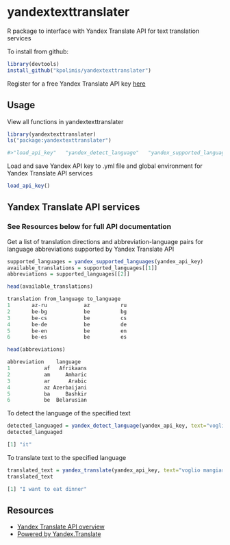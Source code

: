 # yandextexttranslater  

R package to interface with Yandex Translate API for text translation services  

To install from github:

```R
library(devtools)
install_github("kpolimis/yandextexttranslater")
```

Register for a free Yandex Translate API key [here](https://tech.yandex.com/translate/doc/dg/concepts/api-overview-docpage/)

## Usage

View all functions in yandextexttranslater

```R
library(yandextexttranslater)
ls("package:yandextexttranslater")
```
```R
#>"load_api_key"   "yandex_detect_language"   "yandex_supported_languages" "yandex_translate"   
```
Load and save Yandex API key to .yml file and global environment for Yandex Translate API services
```R
load_api_key()
```
## Yandex Translate API services
### See Resources below for full API documentation

Get a list of translation directions and abbreviation-language pairs for language abbreviations supported by Yandex Translate API

```R
supported_languages = yandex_supported_languages(yandex_api_key)
available_translations = supported_languages[[1]]
abbreviations = supported_languages[[2]]
```
```R
head(available_translations)
```
```R
translation from_language to_language
1       az-ru            az          ru
2       be-bg            be          bg
3       be-cs            be          cs
4       be-de            be          de
5       be-en            be          en
6       be-es            be          es
```
```R
head(abbreviations)
```

```R
abbreviation    language
1           af   Afrikaans
2           am     Amharic
3           ar      Arabic
4           az Azerbaijani
5           ba     Bashkir
6           be  Belarusian
```
To detect the language of the specified text

```R
detected_languaged = yandex_detect_language(yandex_api_key, text="voglio mangiare cena")
detected_languaged
```
```R
[1] "it"
```

To translate text to the specified language

```R
translated_text = yandex_translate(yandex_api_key, text="voglio mangiare cena", lang="it-en")
translated_text
```
```R
[1] "I want to eat dinner"
```
## Resources
* [Yandex Translate API overview](https://tech.yandex.com/translate/doc/dg/concepts/api-overview-docpage/)
* [Powered by Yandex.Translate](http://translate.yandex.com/)
